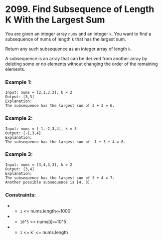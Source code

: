 # 2099. Find Subsequence of Length K With the Largest Sum

You are given an integer array `nums` and an integer `k`. You want to find a subsequence of nums of length `k` that has the largest sum.

Return any such subsequence as an integer array of length `k`.

A subsequence is an array that can be derived from another array by deleting some or no elements without changing the order of the remaining elements.

### Example 1:

```
Input: nums = [2,1,3,3], k = 2
Output: [3,3]
Explanation:
The subsequence has the largest sum of 3 + 3 = 6.
```

### Example 2:

```
Input: nums = [-1,-2,3,4], k = 3
Output: [-1,3,4]
Explanation:
The subsequence has the largest sum of -1 + 3 + 4 = 6.
```

### Example 3:

```
Input: nums = [3,4,3,3], k = 2
Output: [3,4]
Explanation:
The subsequence has the largest sum of 3 + 4 = 7.
Another possible subsequence is [4, 3].
```

### Constraints:

- - `1` <= nums.length` <= `1000`
- - `10`^`5` <= nums[i]` <= `10^5`
- - `1` <= k` <= nums.length

